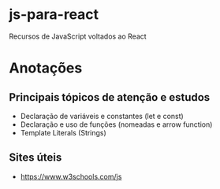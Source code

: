 # js-para-react
 Recursos de JavaScript voltados ao React

 # Anotações

 ## Principais tópicos de atenção e estudos
 - Declaração de variáveis e constantes (let e const)
 - Declaração e uso de funções (nomeadas e arrow function)
 - Template Literals (Strings)

## Sites úteis
- https://www.w3schools.com/js